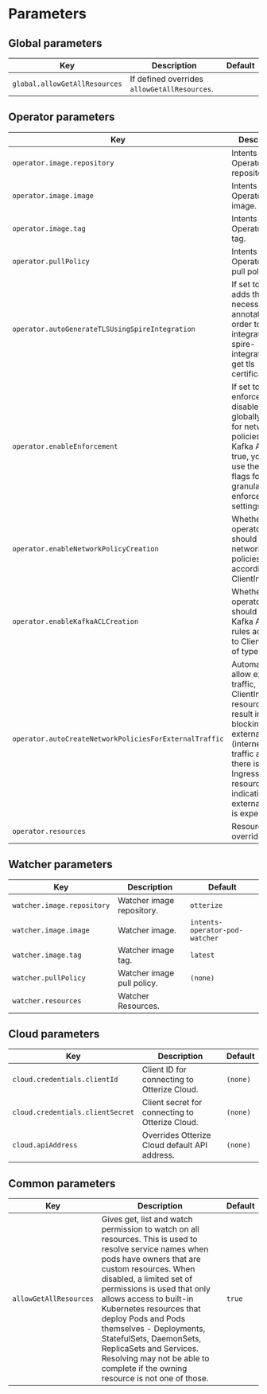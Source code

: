 # Parameters

## Global parameters
| Key                              | Description                                                                                                                                 | Default |
|----------------------------------|---------------------------------------------------------------------------------------------------------------------------------------------|---------|
| `global.allowGetAllResources`    | If defined overrides `allowGetAllResources`.                                                                                                |         |

## Operator parameters
| Key                                                    | Description                                                                                                                                                                                                  | Default            |
|--------------------------------------------------------|--------------------------------------------------------------------------------------------------------------------------------------------------------------------------------------------------------------|--------------------|
| `operator.image.repository`                            | Intents Operator image repository.                                                                                                                                                                           | `otterize`         |
| `operator.image.image`                                 | Intents Operator image.                                                                                                                                                                                      | `intents-operator` |
| `operator.image.tag`                                   | Intents Operator image tag.                                                                                                                                                                                  | `latest`           |
| `operator.pullPolicy`                                  | Intents Operator image pull policy.                                                                                                                                                                          | `(none)`           |
| `operator.autoGenerateTLSUsingSpireIntegration`        | If set to true, adds the necessary pod annotations in order to integrate with spire-integration, and get tls certificate.                                                                                    | `false`            |
| `operator.enableEnforcement`                           | If set to false, enforcement is disabled globally (both for network policies and Kafka ACL). If true, you may use the other flags for more granular enforcement settings                                     | `true`             |
| `operator.enableNetworkPolicyCreation`                 | Whether the operator should create network policies according to ClientIntents                                                                                                                               | `true`             |
| `operator.enableKafkaACLCreation`                      | Whether the operator should create Kafka ACL rules according to ClientIntents of type Kafka                                                                                                                  | `true`             |
| `operator.autoCreateNetworkPoliciesForExternalTraffic` | Automatically allow external traffic, if a new ClientIntents resource would result in blocking external (internet) traffic and there is an Ingress/Service resource indicating external traffic is expected. | `true`             |
| `operator.resources`                                   | Resources override.                                                                                                                                                                                          |                    |

## Watcher parameters
| Key                        | Description                | Default                        |
|----------------------------|----------------------------|--------------------------------|
| `watcher.image.repository` | Watcher image repository.  | `otterize`                     |
| `watcher.image.image`      | Watcher image.             | `intents-operator-pod-watcher` |
| `watcher.image.tag`        | Watcher image tag.         | `latest`                       |
| `watcher.pullPolicy`       | Watcher image pull policy. | `(none)`                       |
| `watcher.resources`        | Watcher Resources.         |                                |

## Cloud parameters
| Key                              | Description                                     | Default  |
|----------------------------------|-------------------------------------------------|----------|
| `cloud.credentials.clientId`     | Client ID for connecting to Otterize Cloud.     | `(none)` |
| `cloud.credentials.clientSecret` | Client secret for connecting to Otterize Cloud. | `(none)` |
| `cloud.apiAddress`               | Overrides Otterize Cloud default API address.   | `(none)` |

## Common parameters
| Key                    | Description                                                                                                                                                                                                                                                                                                                                                                                                                                                   | Default |
|------------------------|---------------------------------------------------------------------------------------------------------------------------------------------------------------------------------------------------------------------------------------------------------------------------------------------------------------------------------------------------------------------------------------------------------------------------------------------------------------|---------|
| `allowGetAllResources` | Gives get, list and watch permission to watch on all resources. This is used to resolve service names when pods have owners that are custom resources. When disabled, a limited set of permissions is used that only allows access to built-in Kubernetes resources that deploy Pods and Pods themselves - Deployments, StatefulSets, DaemonSets, ReplicaSets and Services. Resolving may not be able to complete if the owning resource is not one of those. | `true`  |
